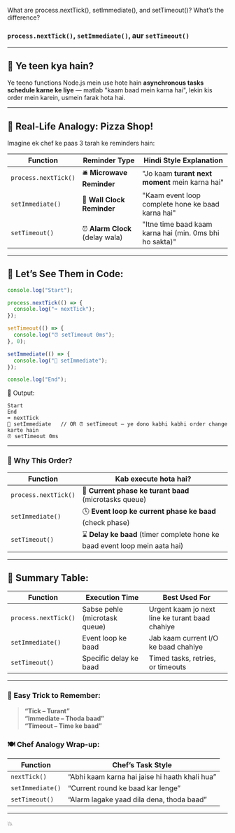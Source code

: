 What are process.nextTick(), setImmediate(), and setTimeout()? What’s the difference?

### `process.nextTick()`, `setImmediate()`, aur `setTimeout()`  

---

## 🔄 Ye teen kya hain?

Ye teeno functions Node.js mein use hote hain **asynchronous tasks schedule karne ke liye** — matlab "kaam baad mein karna hai", lekin kis order mein karein, usmein farak hota hai.

---

## 🍕 Real-Life Analogy: Pizza Shop!

Imagine ek chef ke paas 3 tarah ke reminders hain:

| Function            | Reminder Type                        | Hindi Style Explanation                             |
|---------------------|--------------------------------------|------------------------------------------------------|
| `process.nextTick()` | 🛎️ **Microwave Reminder**         | "Jo kaam **turant next moment** mein karna hai"      |
| `setImmediate()`     | 🔔 **Wall Clock Reminder**          | "Kaam event loop complete hone ke baad karna hai"    |
| `setTimeout()`       | ⏰ **Alarm Clock** (delay wala)      | "Itne time baad kaam karna hai (min. 0ms bhi ho sakta)" |

---

## 🧪 Let’s See Them in Code:

```js
console.log("Start");

process.nextTick(() => {
  console.log("➡️ nextTick");
});

setTimeout(() => {
  console.log("⏰ setTimeout 0ms");
}, 0);

setImmediate(() => {
  console.log("🔔 setImmediate");
});

console.log("End");
```

🧠 Output:
```
Start
End
➡️ nextTick
🔔 setImmediate   // OR ⏰ setTimeout — ye dono kabhi kabhi order change karte hain
⏰ setTimeout 0ms
```

---

### 🧠 Why This Order?

| Function            | Kab execute hota hai?                                                                 |
|---------------------|----------------------------------------------------------------------------------------|
| `process.nextTick()` | 🧠 **Current phase ke turant baad** (microtasks queue)                                 |
| `setImmediate()`     | 🕓 **Event loop ke current phase ke baad** (check phase)                               |
| `setTimeout()`       | ⌛ **Delay ke baad** (timer complete hone ke baad event loop mein aata hai)           |

---

## 🧾 Summary Table:

| Function            | Execution Time                        | Best Used For                                |
|---------------------|----------------------------------------|----------------------------------------------|
| `process.nextTick()` | Sabse pehle (microtask queue)         | Urgent kaam jo next line ke turant baad chahiye |
| `setImmediate()`     | Event loop ke baad                    | Jab kaam current I/O ke baad chahiye         |
| `setTimeout()`       | Specific delay ke baad                | Timed tasks, retries, or timeouts            |

---

### 🧠 Easy Trick to Remember:

> **“Tick – Turant”**  
> **“Immediate – Thoda baad”**  
> **“Timeout – Time ke baad”**

### 🍽️ Chef Analogy Wrap-up:

| Function            | Chef’s Task Style                                           |
|---------------------|-------------------------------------------------------------|
| `nextTick()`         | “Abhi kaam karna hai jaise hi haath khali hua”             |
| `setImmediate()`     | “Current round ke baad kar lenge”                          |
| `setTimeout()`       | “Alarm lagake yaad dila dena, thoda baad”                  |

---
 💥